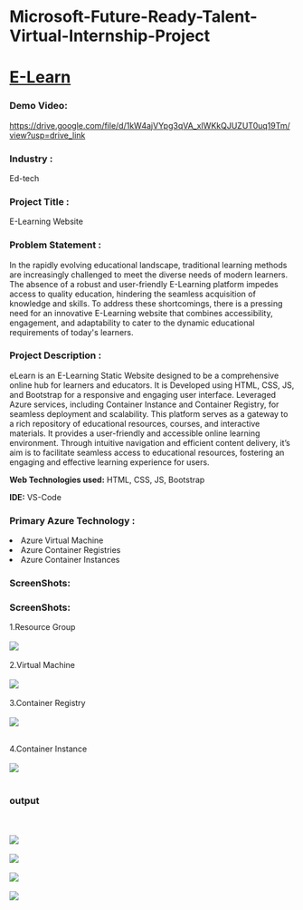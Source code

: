 <h1> Microsoft-Future-Ready-Talent-Virtual-Internship-Project</h1>

# <a href="elearnweb.b4g3cjh6ercfevcj.eastus.azurecontainer.io">E-Learn</a>

### Demo Video:
<a href="https://drive.google.com/file/d/1kW4ajVYpg3qVA_xIWKkQJUZUT0uq19Tm/view?usp=drive_link">https://drive.google.com/file/d/1kW4ajVYpg3qVA_xIWKkQJUZUT0uq19Tm/view?usp=drive_link</a>


### Industry :
Ed-tech


### Project Title :
E-Learning Website 


### Problem Statement :
In the rapidly evolving educational landscape, traditional learning methods are increasingly challenged to meet the diverse needs of modern learners. The absence of a robust and user-friendly E-Learning platform impedes access to quality education, hindering the seamless acquisition of knowledge and skills. To address these shortcomings, there is a pressing need for an innovative E-Learning website that combines accessibility, engagement, and adaptability to cater to the dynamic educational requirements of today's learners.


### Project Description :
eLearn is an E-Learning Static Website designed to be a comprehensive online hub for learners and educators. It is Developed using HTML, CSS, JS, and Bootstrap for a responsive and engaging user interface. Leveraged Azure services, including Container Instance and Container Registry, for seamless deployment and scalability. This platform serves as a gateway to a rich repository of educational resources, courses, and interactive materials. It provides a user-friendly and accessible online learning environment. Through intuitive navigation and efficient content delivery, it’s aim is to facilitate seamless access to educational resources, fostering an engaging and effective learning experience for users.

<b>Web Technologies used:</b> HTML, CSS, JS, Bootstrap

<b>IDE:</b> VS-Code
### Primary Azure Technology :
<li>Azure Virtual Machine</li>
<li>Azure Container Registries</li>
<li>Azure Container Instances</li>

<h3>ScreenShots:</h3>
<h3>ScreenShots:</h3>
1.Resource Group
<br>
<br>
<img src="https://github.com/akankshapatil098/Project1/assets/145763022/84f62c80-652e-4547-8df1-ef6a1f766da6"></img>
<br>
<br>
2.Virtual Machine
<br>
<br>
<img src="https://github.com/akankshapatil098/Project1/assets/145763022/6d756929-cbf3-4c6b-8012-9ce55439ee1b"></img>
<br>
<br>
3.Container Registry
<br>
<br>
<img src="https://github.com/akankshapatil098/Project1/assets/145763022/8a285ce4-ee47-43ed-bc9e-69c1436cd596"></img>
<br>
<br>

4.Container Instance
<br>
<br>
<img src="https://github.com/akankshapatil098/Project1/assets/145763022/4d5177aa-25ce-4996-aef3-6f03630f6527"></img>
<br>
<br>

<h3>output</h3>
<br>
<br>
<img src="https://github.com/akankshapatil098/Project1/assets/145763022/118341f0-d0f1-40a3-a18e-e2542646109d"></img>
<br>
<br>
<img src="https://github.com/akankshapatil098/Project1/assets/145763022/4cfa5812-18f8-46f3-89eb-0bd941e53e24"></img>
<br>
<br>
<img src="https://github.com/akankshapatil098/Project1/assets/145763022/d8e2cf00-5bc9-48de-b029-48818c07fdec"></img>
<br>
<br>
<img src="https://github.com/akankshapatil098/Project1/assets/145763022/760314d1-f214-42b3-b8d6-bb19a1226c40"></img>
